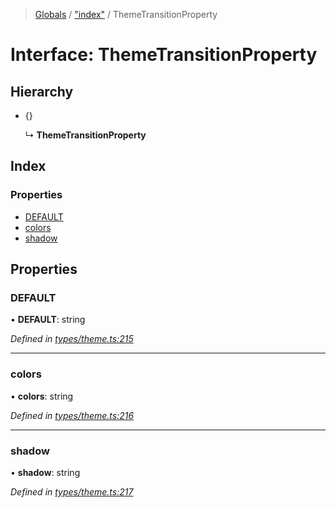 > [Globals](../README.md) / ["index"](../modules/_index_.md) / ThemeTransitionProperty

# Interface: ThemeTransitionProperty

## Hierarchy

* {}

  ↳ **ThemeTransitionProperty**

## Index

### Properties

* [DEFAULT](_index_.themetransitionproperty.md#default)
* [colors](_index_.themetransitionproperty.md#colors)
* [shadow](_index_.themetransitionproperty.md#shadow)

## Properties

### DEFAULT

•  **DEFAULT**: string

*Defined in [types/theme.ts:215](https://github.com/kenoxa/beamwind/blob/main/packages/beamwind/src/types/theme.ts#L215)*

___

### colors

•  **colors**: string

*Defined in [types/theme.ts:216](https://github.com/kenoxa/beamwind/blob/main/packages/beamwind/src/types/theme.ts#L216)*

___

### shadow

•  **shadow**: string

*Defined in [types/theme.ts:217](https://github.com/kenoxa/beamwind/blob/main/packages/beamwind/src/types/theme.ts#L217)*
